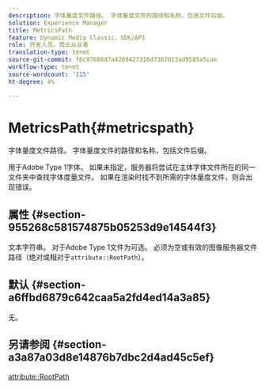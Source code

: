```yaml
---
description: 字体量度文件路径。 字体量度文件的路径和名称，包括文件后缀。
solution: Experience Manager
title: MetricsPath
feature: Dynamic Media Classic，SDK/API
role: 开发人员，商业从业者
translation-type: tm+mt
source-git-commit: f6c97606d7a4209427316d7367013ad9585a5cae
workflow-type: tm+mt
source-wordcount: '115'
ht-degree: 4%

---
```



# MetricsPath{#metricspath}

字体量度文件路径。 字体量度文件的路径和名称，包括文件后缀。

用于Adobe Type 1字体。 如果未指定，服务器将尝试在主体字体文件所在的同一文件夹中查找字体度量文件。 如果在渲染时找不到所需的字体量度文件，则会出现错误。

## 属性 {#section-955268c581574875b05253d9e14544f3}

文本字符串。 对于Adobe Type 1文件为可选。 必须为空或有效的图像服务器文件路径（绝对或相对于`attribute::RootPath`）。

## 默认 {#section-a6ffbd6879c642caa5a2fd4ed14a3a85}

无。

## 另请参阅 {#section-a3a87a03d8e14876b7dbc2d4ad45c5ef}

[attribute::RootPath](/help/aem-is-ir-api/is-api/image-catalog/image-serving-api-ref/c-image-catalog-reference/c-attributes-reference/r-rootpath.md)
